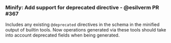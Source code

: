 ### Minify: Add support for deprecated directive - @esilverm PR #367

Includes any existing `@deprecated` directives in the schema in the minified output of builtin tools. Now operations generated via these tools should take into account deprecated fields when being generated.